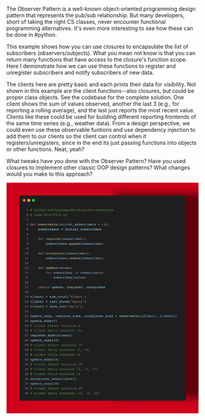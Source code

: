 The Observer Pattern is a well-known object-oriented programming design pattern that represents the pub/sub relationship. But many developers, short of taking the right CS classes, never encounter functional programming alternatives. It's even more interesting to see how these can be done in #python.

This example shows how you can use closures to encapsulate the list of subscribers (observers/subjects). What you mean not know is that you can return many functions that have access to the closure's function scope. Here I demonstrate how we can use these functions to register and unregister subscribers and notify subscribers of new data. 

The clients here are pretty basic and each prints their data for visibility. Not shown in this example are the client functions--also closures, but could be proper class objects. See the codebase for the complete solution. One client shows the sum of values observed, another the last 3 (e.g., for reporting a rolling average), and the last just reports the most recent value. Clients like these could be used for building different reporting frontends of the same time series (e.g., weather data). From a design perspective, we could even use these observable funtions and use dependency injection to add them to our clients so the client can control when it registers/unregisters, since in the end its just passing functions into objects or other functions. Neat, yeah?

What tweaks have you done with the Observer Pattern? Have you used closures to implement other classic OOP design patterns? What changes would you make to this approach?

<img src="../../static/0012.png" />
